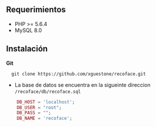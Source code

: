 ## Requerimientos

- PHP >= 5.6.4
- MySQL 8.0

## Instalación

**Git**
```shell
  git clone https://github.com/xguestone/recoface.git
```

- La base de datos se encuentra en la sigueinte direccion `/recoface/db/recoface.sql`
```php
	DB_HOST = 'localhost';
	DB_USER = "root";
	DB_PASS = "";
	DB_NAME = 'recoface';
```

